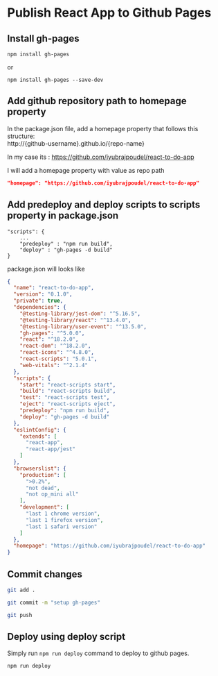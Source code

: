 # Publish React App to Github Pages

## Install gh-pages

```
npm install gh-pages
```
or 
```
npm install gh-pages --save-dev
```

## Add github repository path to homepage property

In the package.json file, add a homepage property that follows this structure:  
http://{github-username}.github.io/{repo-name}

In my case its : https://github.com/iyubrajpoudel/react-to-do-app

I will add a homepage property with value as repo path

```json
"homepage": "https://github.com/iyubrajpoudel/react-to-do-app"
```

## Add predeploy and deploy scripts to scripts property in package.json

```
"scripts": {
    ...
    "predeploy" : "npm run build",
    "deploy" : "gh-pages -d build"
}

```

package.json will looks like

```json
{
  "name": "react-to-do-app",
  "version": "0.1.0",
  "private": true,
  "dependencies": {
    "@testing-library/jest-dom": "^5.16.5",
    "@testing-library/react": "^13.4.0",
    "@testing-library/user-event": "^13.5.0",
    "gh-pages": "^5.0.0",
    "react": "^18.2.0",
    "react-dom": "^18.2.0",
    "react-icons": "^4.8.0",
    "react-scripts": "5.0.1",
    "web-vitals": "^2.1.4"
  },
  "scripts": {
    "start": "react-scripts start",
    "build": "react-scripts build",
    "test": "react-scripts test",
    "eject": "react-scripts eject",
    "predeploy": "npm run build",
    "deploy": "gh-pages -d build"
  },
  "eslintConfig": {
    "extends": [
      "react-app",
      "react-app/jest"
    ]
  },
  "browserslist": {
    "production": [
      ">0.2%",
      "not dead",
      "not op_mini all"
    ],
    "development": [
      "last 1 chrome version",
      "last 1 firefox version",
      "last 1 safari version"
    ]
  },
  "homepage": "https://github.com/iyubrajpoudel/react-to-do-app"
}
```

## Commit changes

```bash
git add .
```
```bash
git commit -m "setup gh-pages"
```
```bash
git push
```

## Deploy using deploy script

Simply run `npm run deploy` command to deploy to github pages.

```
npm run deploy
```